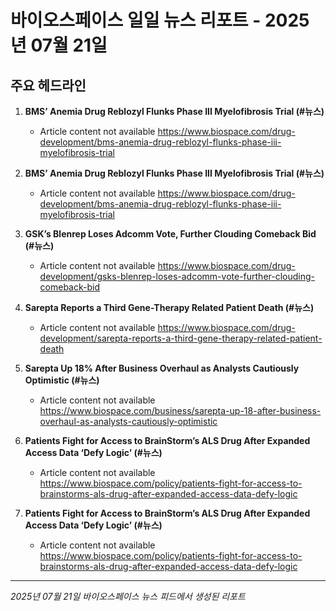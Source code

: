 # 바이오스페이스 일일 뉴스 리포트 - 2025년 07월 21일


## 주요 헤드라인

1. **BMS’ Anemia Drug Reblozyl Flunks Phase III Myelofibrosis Trial (#뉴스)**
   - Article content not available
   <https://www.biospace.com/drug-development/bms-anemia-drug-reblozyl-flunks-phase-iii-myelofibrosis-trial>

2. **BMS’ Anemia Drug Reblozyl Flunks Phase III Myelofibrosis Trial (#뉴스)**
   - Article content not available
   <https://www.biospace.com/drug-development/bms-anemia-drug-reblozyl-flunks-phase-iii-myelofibrosis-trial>

3. **GSK’s Blenrep Loses Adcomm Vote, Further Clouding Comeback Bid (#뉴스)**
   - Article content not available
   <https://www.biospace.com/drug-development/gsks-blenrep-loses-adcomm-vote-further-clouding-comeback-bid>

4. **Sarepta Reports a Third Gene-Therapy Related Patient Death (#뉴스)**
   - Article content not available
   <https://www.biospace.com/drug-development/sarepta-reports-a-third-gene-therapy-related-patient-death>

5. **Sarepta Up 18% After Business Overhaul as Analysts Cautiously Optimistic (#뉴스)**
   - Article content not available
   <https://www.biospace.com/business/sarepta-up-18-after-business-overhaul-as-analysts-cautiously-optimistic>

6. **Patients Fight for Access to BrainStorm’s ALS Drug After Expanded Access Data ‘Defy Logic’ (#뉴스)**
   - Article content not available
   <https://www.biospace.com/policy/patients-fight-for-access-to-brainstorms-als-drug-after-expanded-access-data-defy-logic>

7. **Patients Fight for Access to BrainStorm’s ALS Drug After Expanded Access Data ‘Defy Logic’ (#뉴스)**
   - Article content not available
   <https://www.biospace.com/policy/patients-fight-for-access-to-brainstorms-als-drug-after-expanded-access-data-defy-logic>


---
*2025년 07월 21일 바이오스페이스 뉴스 피드에서 생성된 리포트*
